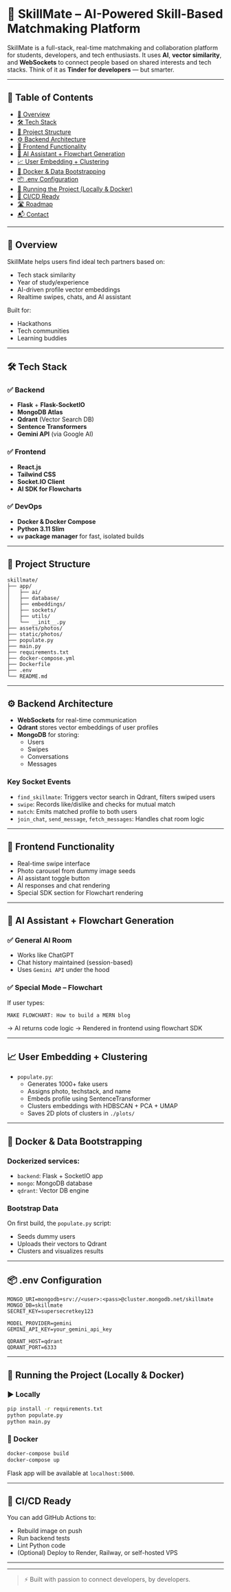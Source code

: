 
# 🧠 SkillMate – AI-Powered Skill-Based Matchmaking Platform

SkillMate is a full-stack, real-time matchmaking and collaboration platform for students, developers, and tech enthusiasts. It uses **AI**, **vector similarity**, and **WebSockets** to connect people based on shared interests and tech stacks. Think of it as **Tinder for developers** — but smarter.

---

## 📌 Table of Contents

- [🔮 Overview](#-overview)
- [🛠 Tech Stack](#-tech-stack)
- [📂 Project Structure](#-project-structure)
- [⚙️ Backend Architecture](#-backend-architecture)
- [🎨 Frontend Functionality](#-frontend-functionality)
- [🤖 AI Assistant + Flowchart Generation](#-ai-assistant--flowchart-generation)
- [📈 User Embedding + Clustering](#-user-embedding--clustering)
- [🧪 Docker & Data Bootstrapping](#-docker--data-bootstrapping)
- [📦 .env Configuration](#-env-configuration)
- [🚀 Running the Project (Locally & Docker)](#-running-the-project-locally--docker)
- [🔧 CI/CD Ready](#-cicd-ready)
- [🛣 Roadmap](#-roadmap)
- [📬 Contact](#-contact)

---

## 🔮 Overview

SkillMate helps users find ideal tech partners based on:

- Tech stack similarity
- Year of study/experience
- AI-driven profile vector embeddings
- Realtime swipes, chats, and AI assistant

Built for:
- Hackathons
- Tech communities
- Learning buddies

---

## 🛠 Tech Stack

### ✅ Backend
- **Flask** + **Flask-SocketIO**
- **MongoDB Atlas**
- **Qdrant** (Vector Search DB)
- **Sentence Transformers**
- **Gemini API** (via Google AI)

### ✅ Frontend
- **React.js**
- **Tailwind CSS**
- **Socket.IO Client**
- **AI SDK for Flowcharts**

### ✅ DevOps
- **Docker & Docker Compose**
- **Python 3.11 Slim**
- **`uv` package manager** for fast, isolated builds

---

## 📂 Project Structure

```
skillmate/
├── app/
│   ├── ai/
│   ├── database/
│   ├── embeddings/
│   ├── sockets/
│   ├── utils/
│   └── __init__.py
├── assets/photos/
├── static/photos/
├── populate.py
├── main.py
├── requirements.txt
├── docker-compose.yml
├── Dockerfile
├── .env
└── README.md
```

---

## ⚙️ Backend Architecture

- **WebSockets** for real-time communication
- **Qdrant** stores vector embeddings of user profiles
- **MongoDB** for storing:
  - Users
  - Swipes
  - Conversations
  - Messages

### Key Socket Events

- `find_skillmate`: Triggers vector search in Qdrant, filters swiped users
- `swipe`: Records like/dislike and checks for mutual match
- `match`: Emits matched profile to both users
- `join_chat`, `send_message`, `fetch_messages`: Handles chat room logic

---

## 🎨 Frontend Functionality

- Real-time swipe interface
- Photo carousel from dummy image seeds
- AI assistant toggle button
- AI responses and chat rendering
- Special SDK section for Flowchart rendering

---

## 🤖 AI Assistant + Flowchart Generation

### ✅ General AI Room

- Works like ChatGPT
- Chat history maintained (session-based)
- Uses `Gemini API` under the hood

### ✅ Special Mode – Flowchart

If user types:

```
MAKE FLOWCHART: How to build a MERN blog
```

→ AI returns code logic → Rendered in frontend using flowchart SDK

---

## 📈 User Embedding + Clustering

- `populate.py`:
  - Generates 1000+ fake users
  - Assigns photo, techstack, and name
  - Embeds profile using SentenceTransformer
  - Clusters embeddings with HDBSCAN + PCA + UMAP
  - Saves 2D plots of clusters in `./plots/`

---

## 🧪 Docker & Data Bootstrapping

### Dockerized services:
- `backend`: Flask + SocketIO app
- `mongo`: MongoDB database
- `qdrant`: Vector DB engine

### Bootstrap Data

On first build, the `populate.py` script:
- Seeds dummy users
- Uploads their vectors to Qdrant
- Clusters and visualizes results

---

## 📦 .env Configuration

```env
MONGO_URI=mongodb+srv://<user>:<pass>@cluster.mongodb.net/skillmate
MONGO_DB=skillmate
SECRET_KEY=supersecretkey123

MODEL_PROVIDER=gemini
GEMINI_API_KEY=your_gemini_api_key

QDRANT_HOST=qdrant
QDRANT_PORT=6333
```

---

## 🚀 Running the Project (Locally & Docker)

### ▶️ Locally

```bash
pip install -r requirements.txt
python populate.py
python main.py
```

### 🐳 Docker

```bash
docker-compose build
docker-compose up
```

Flask app will be available at `localhost:5000`.

---

## 🔧 CI/CD Ready

You can add GitHub Actions to:

- Rebuild image on push
- Run backend tests
- Lint Python code
- (Optional) Deploy to Render, Railway, or self-hosted VPS

---

---


> ⚡ Built with passion to connect developers, by developers.

